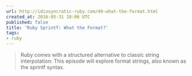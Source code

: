 ```yaml
---
url: http://idiosyncratic-ruby.com/49-what-the-format.html
created_at: 2016-05-31 18:06 UTC
published: false
title: 'Ruby Sprintf: What the Format?'
tags:
- ruby
---
```


<blockquote>Ruby comes with a structured alternative to classic string interpolation: This episode will explore format strings, also known as the sprintf syntax.</blockquote>
